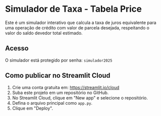 
# Simulador de Taxa - Tabela Price

Este é um simulador interativo que calcula a taxa de juros equivalente para uma operação de crédito com valor de parcela desejada, respeitando o valor do saldo devedor total estimado.

## Acesso

O simulador está protegido por senha: `simulador2025`

## Como publicar no Streamlit Cloud

1. Crie uma conta gratuita em: https://streamlit.io/cloud
2. Suba este projeto em um repositório no GitHub.
3. No Streamlit Cloud, clique em "New app" e selecione o repositório.
4. Defina o arquivo principal como `app.py`.
5. Clique em "Deploy".

